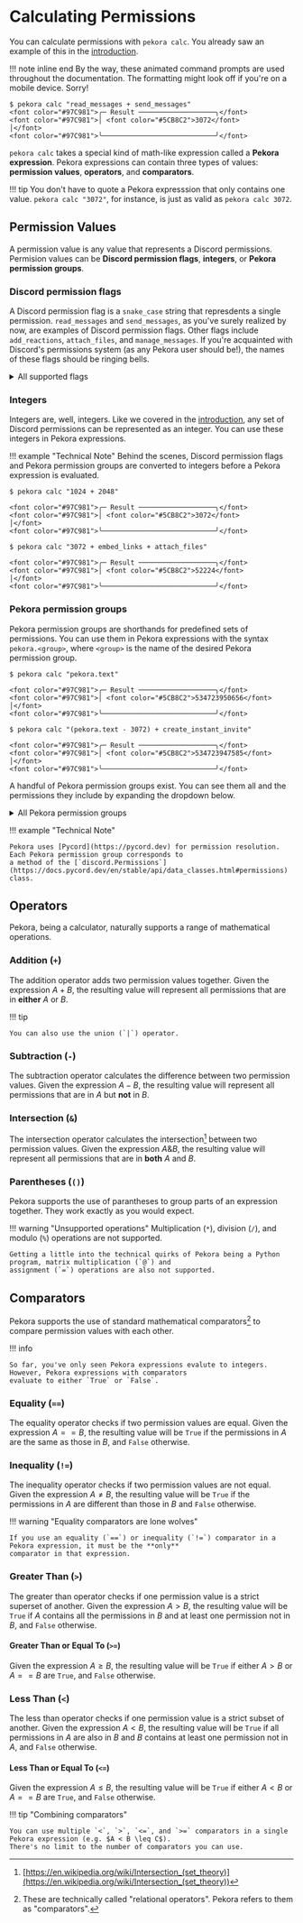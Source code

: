 # Calculating Permissions

You can calculate permissions with `pekora calc`. You already saw an example of this in the [introduction](/).

!!! note inline end
    By the way, these animated command prompts are used throughout the documentation. The formatting might look off
    if you're on a mobile device. Sorry!

<div class="termy">

```console
$ pekora calc "read_messages + send_messages"
<font color="#97C981">╭─ Result ───────────────────╮</font>
<font color="#97C981">│ <font color="#5CB8C2">3072</font>                       │</font>
<font color="#97C981">╰────────────────────────────╯</font>
```

</div>


`pekora calc` takes a special kind of math-like expression called a **Pekora expression**. Pekora expressions can
contain three types of values: **permission values**, **operators**, and **comparators**.

!!! tip
    You don't have to quote a Pekora expresssion that only contains one value. `pekora calc "3072"`, for instance, 
    is just as valid as `pekora calc 3072`.

## Permission Values

A permission value is any value that represents a Discord permissions. Permision values can be **Discord permission
flags**, **integers**, or **Pekora permission groups**.

### Discord permission flags

A Discord permission flag is a `snake_case` string that represdents a single permission. `read_messages` and
`send_messages`, as you've surely realized by now, are examples of Discord permission flags. Other flags include
`add_reactions`, `attach_files`, and `manage_messages`. If you're acquainted with Discord's permissions system (as
any Pekora user should be!), the names of these flags should be ringing bells.

<details>
<summary>All supported flags</summary>
<p>Pekora supports all flags listed below. Pekora tries to maintain parity with Discord in this regard; if you notice
something's missing, <a href="https://github.com/celsiusnarhwal/pekora/issues/new">open an issue</a>.</p>
    <ul><li><code>create_instant_invite</code></li>
    <li><code>kick_members</code></li>
    <li><code>ban_members</code></li>
    <li><code>administrator</code></li>
    <li><code>manage_channels</code></li>
    <li><code>manage_guild</code></li>
    <li><code>add_reactions</code></li>
    <li><code>view_audit_log</code></li>
    <li><code>priority_speaker</code></li>
    <li><code>stream</code></li>
    <li><code>view_channel</code></li>
    <li><code>read_messages</code></li>
    <li><code>send_messages</code></li>
    <li><code>send_tts_messages</code></li>
    <li><code>manage_messages</code></li>
    <li><code>embed_links</code></li>
    <li><code>attach_files</code></li>
    <li><code>read_message_history</code></li>
    <li><code>mention_everyone</code></li>
    <li><code>external_emojis</code></li>
    <li><code>use_external_emojis</code></li>
    <li><code>view_guild_insights</code></li>
    <li><code>connect</code></li>
    <li><code>speak</code></li>
    <li><code>mute_members</code></li>
    <li><code>deafen_members</code></li>
    <li><code>move_members</code></li>
    <li><code>use_voice_activation</code></li>
    <li><code>change_nickname</code></li>
    <li><code>manage_nicknames</code></li>
    <li><code>manage_roles</code></li>
    <li><code>manage_permissions</code></li>
    <li><code>manage_webhooks</code></li>
    <li><code>manage_emojis</code></li>
    <li><code>manage_emojis_and_stickers</code></li>
    <li><code>use_slash_commands</code></li>
    <li><code>use_application_commands</code></li>
    <li><code>request_to_speak</code></li>
    <li><code>manage_events</code></li>
    <li><code>manage_threads</code></li>
    <li><code>create_public_threads</code></li>
    <li><code>create_private_threads</code></li>
    <li><code>external_stickers</code></li>
    <li><code>use_external_stickers</code></li>
    <li><code>send_messages_in_threads</code></li>
    <li><code>start_embedded_activities</code></li>
    <li><code>moderate_members</code></li></ul>
</details>

### Integers

Integers are, well, integers. Like we covered in the [introduction](/), any set of Discord permissions can be
represented as an integer. You can use these integers in Pekora expressions.

!!! example "Technical Note"
    Behind the scenes, Discord permission flags and Pekora permission groups are converted to integers before a
    Pekora expression is evaluated.

<div class="termy">

```console
$ pekora calc "1024 + 2048"

<font color="#97C981">╭─ Result ───────────────────╮</font>
<font color="#97C981">│ <font color="#5CB8C2">3072</font>                       │</font>
<font color="#97C981">╰────────────────────────────╯</font>

$ pekora calc "3072 + embed_links + attach_files"

<font color="#97C981">╭─ Result ───────────────────╮</font>
<font color="#97C981">│ <font color="#5CB8C2">52224</font>                      │</font>
<font color="#97C981">╰────────────────────────────╯</font>
```

</div>

### Pekora permission groups

Pekora permission groups are shorthands for predefined sets of permissions. You can use them in Pekora expressions
with the syntax `pekora.<group>`, where `<group>` is the name of the desired Pekora permission group.

<div class="termy">

```console
$ pekora calc "pekora.text"

<font color="#97C981">╭─ Result ───────────────────╮</font>
<font color="#97C981">│ <font color="#5CB8C2">534723950656</font>               │</font>
<font color="#97C981">╰────────────────────────────╯</font>

$ pekora calc "(pekora.text - 3072) + create_instant_invite"

<font color="#97C981">╭─ Result ───────────────────╮</font>
<font color="#97C981">│ <font color="#5CB8C2">534723947585</font>               │</font>
<font color="#97C981">╰────────────────────────────╯</font>
```

</div>

A handful of Pekora permission groups exist. You can see them all and the permissions they include by expanding the
dropdown below.

<details>
<summary>All Pekora permission groups</summary>

<details>
    <summary><code>pekora.advanced</code></summary>
        <ul>
            <li>
            <code>administrator</code>
            </li>
        </ul>
</details>

<details>
    <summary><code>pekora.all</code></summary>
    <ul>
        <li><code>create_instant_invite</code></li>
        <li><code>kick_members</code></li>
        <li><code>ban_members</code></li>
        <li><code>administrator</code></li>
        <li><code>manage_channels</code></li>
        <li><code>manage_guild</code></li>
        <li><code>add_reactions</code></li>
        <li><code>view_audit_log</code></li>
        <li><code>priority_speaker</code></li>
        <li><code>stream</code></li>
        <li><code>view_channel</code></li>
        <li><code>read_messages</code></li>
        <li><code>send_messages</code></li>
        <li><code>send_tts_messages</code></li>
        <li><code>manage_messages</code></li>
        <li><code>embed_links</code></li>
        <li><code>attach_files</code></li>
        <li><code>read_message_history</code></li>
        <li><code>mention_everyone</code></li>
        <li><code>external_emojis</code></li>
        <li><code>use_external_emojis</code></li>
        <li><code>view_guild_insights</code></li>
        <li><code>connect</code></li>
        <li><code>speak</code></li>
        <li><code>mute_members</code></li>
        <li><code>deafen_members</code></li>
        <li><code>move_members</code></li>
        <li><code>use_voice_activation</code></li>
        <li><code>change_nickname</code></li>
        <li><code>manage_nicknames</code></li>
        <li><code>manage_roles</code></li>
        <li><code>manage_permissions</code></li>
        <li><code>manage_webhooks</code></li>
        <li><code>manage_emojis</code></li>
        <li><code>manage_emojis_and_stickers</code></li>
        <li><code>use_slash_commands</code></li>
        <li><code>use_application_commands</code></li>
        <li><code>request_to_speak</code></li>
        <li><code>manage_events</code></li>
        <li><code>manage_threads</code></li>
        <li><code>create_public_threads</code></li>
        <li><code>create_private_threads</code></li>
        <li><code>external_stickers</code></li>
        <li><code>use_external_stickers</code></li>
        <li><code>send_messages_in_threads</code></li>
        <li><code>start_embedded_activities</code></li>
        <li><code>moderate_members</code></li>
    </ul>
</details>

<details>
    <summary><code>pekora.all_channel</code></summary>
        <ul>
            <li><code>create_instant_invite</code></li>
            <li><code>manage_channels</code></li>
            <li><code>add_reactions</code></li>
            <li><code>priority_speaker</code></li>
            <li><code>stream</code></li>
            <li><code>view_channel</code></li>
            <li><code>send_messages</code></li>
            <li><code>send_tts_messages</code></li>
            <li><code>manage_messages</code></li>
            <li><code>embed_links</code></li>
            <li><code>attach_files</code></li>
            <li><code>read_message_history</code></li>
            <li><code>mention_everyone</code></li>
            <li><code>external_emojis</code></li>
            <li><code>connect</code></li>
            <li><code>speak</code></li>
            <li><code>mute_members</code></li>
            <li><code>deafen_members</code></li>
            <li><code>move_members</code></li>
            <li><code>use_voice_activation</code></li>
            <li><code>manage_roles</code></li>
            <li><code>manage_webhooks</code></li>
            <li><code>use_slash_commands</code></li>
            <li><code>request_to_speak</code></li>
            <li><code>manage_threads</code></li>
            <li><code>create_public_threads</code></li>
            <li><code>create_private_threads</code></li>
            <li><code>external_stickers</code></li>
            <li><code>send_messages_in_threads</code></li>
        </ul>
</details>

<details>
    <summary><code>pekora.general</code></summary>
        <ul>
            <li><code>manage_channels</code></li>
            <li><code>manage_guild</code></li>
            <li><code>view_audit_log</code></li>
            <li><code>view_channel</code></li>
            <li><code>view_guild_insights</code></li>
            <li><code>manage_roles</code></li>
            <li><code>manage_webhooks</code></li>
            <li><code>manage_emojis</code></li>
        </ul>
</details>

<details>
    <summary><code>pekora.membership</code></summary>
    <ul>
        <li><code>create_instant_invite</code></li>
        <li><code>kick_members</code></li>
        <li><code>ban_members</code></li>
        <li><code>change_nickname</code></li>
        <li><code>manage_nicknames</code></li>
    </ul>
</details>

<details>
    <summary><code>pekora.none</code></summary>
    <p>No permissions.</p>
</details>

<details>
    <summary><code>pekora.stage</code></summary>
    <ul>
        <li><code>request_to_speak</code></li>
    </ul>
</details>

<details>
    <summary><code>pekora.stage_moderator</code></summary>
    <ul>
        <li><code>mute_members</code></li>
        <li><code>move_members</code></li>
        <li><code>request_to_speak</code></li>
    </ul>
</details>

<details>
    <summary><code>pekora.text</code></summary>
    <ul>
        <li><code>add_reactions</code></li>
        <li><code>send_messages</code></li>
        <li><code>send_tts_messages</code></li>
        <li><code>manage_messages</code></li>
        <li><code>embed_links</code></li>
        <li><code>attach_files</code></li>
        <li><code>read_message_history</code></li>
        <li><code>mention_everyone</code></li>
        <li><code>external_emojis</code></li>
        <li><code>use_slash_commands</code></li>
        <li><code>manage_threads</code></li>
        <li><code>create_public_threads</code></li>
        <li><code>create_private_threads</code></li>
        <li><code>external_stickers</code></li>
        <li><code>send_messages_in_threads</code></li>
    </ul>
</details>

<details>
    <summary><code>pekora.voice</code></summary>
    <ul>
        <li><code>priority_speaker</code></li>
        <li><code>stream</code></li>
        <li><code>connect</code></li>
        <li><code>speak</code></li>
        <li><code>mute_members</code></li>
        <li><code>deafen_members</code></li>
        <li><code>move_members</code></li>
        <li><code>use_voice_activation</code></li>
    </ul>
</details>

</details>

!!! example "Technical Note"

    Pekora uses [Pycord](https://pycord.dev) for permission resolution. Each Pekora permission group corresponds to
    a method of the [`discord.Permissions`](https://docs.pycord.dev/en/stable/api/data_classes.html#permissions) class.

## Operators

Pekora, being a calculator, naturally supports a range of mathematical operations.

### Addition (`+`)

The addition operator adds two permission values together. Given the expression $A + B$, the resulting value will
represent all permissions that are in **either** $A$ or $B$.

!!! tip

    You can also use the union (`|`) operator.

### Subtraction (`-`)

The subtraction operator calculates the difference between two permission values. Given the expression $A -B$, the
resulting value will represent all permissions that are in $A$ but **not** in $B$.

### Intersection (`&`)

The intersection operator calculates the intersection[^1] between two permission values. Given the expression $A \& B$,
the resulting value will represent all permissions that are in **both** $A$ and $B$.

### Parentheses (`()`)

Pekora supports the use of parantheses to group parts of an expression together. They work exactly as you would expect.

!!! warning "Unsupported operations"
    Multiplication (`*`), division (`/`), and modulo (`%`) operations are not supported.
    
    Getting a little into the technical quirks of Pekora being a Python program, matrix multiplication (`@`) and 
    assignment (`=`) operations are also not supported.

[^1]: [https://en.wikipedia.org/wiki/Intersection_(set_theory)](https://en.wikipedia.org/wiki/Intersection_(set_theory))

## Comparators

Pekora supports the use of standard mathematical comparators[^2] to compare permission values with each other.

[^2]: These are technically called "relational operators". Pekora refers to them as "comparators".

!!! info

    So far, you've only seen Pekora expressions evalute to integers. However, Pekora expressions with comparators
    evaluate to either `True` or `False`.

### Equality (`==`)

The equality operator checks if two permission values are equal. Given the expression $A == B$, the resulting value will
be `True` if the permissions in $A$ are the same as those in $B$, and `False` otherwise.

### Inequality (`!=`)

The inequality operator checks if two permission values are not equal. Given the expression $A \neq B$, the resulting
value will be `True` if the permissions in $A$ are different than those in $B$ and `False` otherwise.

!!! warning "Equality comparators are lone wolves"

    If you use an equality (`==`) or inequality (`!=`) comparator in a Pekora expression, it must be the **only** 
    comparator in that expression.

### Greater Than (`>`)

The greater than operator checks if one permission value is a strict superset of another. Given the expression $A > B$,
the resulting value will be `True` if $A$ contains all the permissions in $B$ and at least one permission not in $B$,
and `False` otherwise.

#### Greater Than or Equal To (`>=`)

Given the expression $A \geq B$, the resulting value will be `True` if either $A > B$ or $A == B$ are
`True`, and `False` otherwise.

### Less Than (`<`)

The less than operator checks if one permission value is a strict subset of another. Given the expression $A < B$,
the resulting value will be `True` if all permissions in $A$ are also in $B$ and $B$ contains at least one permission
not in $A$, and `False` otherwise.

#### Less Than or Equal To (`<=`)

Given the expression $A \leq B$, the resulting value will be `True` if either $A < B$ or $A == B$ are
`True`, and `False` otherwise.

!!! tip "Combining comparators"

    You can use multiple `<`, `>`, `<=`, and `>=` comparators in a single Pekora expression (e.g. $A < B \leq C$).
    There's no limit to the number of comparators you can use.